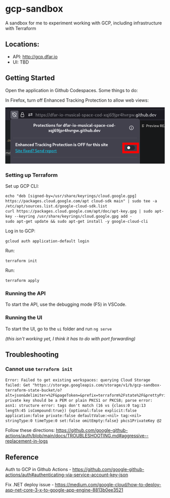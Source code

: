 # gcp-sandbox
A sandbox for me to experiment working with GCP, including infrastructure with Terraform

## Locations:

* API: http://gcp.dfar.io
* UI: TBD

## Getting Started

Open the application in Github Codespaces. Some things to do:

In Firefox, turn off Enhanced Tracking Protection to allow web views:

![Enhanced Tracking Protection screenshot](docs/enhanced-tracking-protection.png)

### Setting up Terraform

Set up GCP CLI:

```
echo "deb [signed-by=/usr/share/keyrings/cloud.google.gpg] https://packages.cloud.google.com/apt cloud-sdk main" | sudo tee -a /etc/apt/sources.list.d/google-cloud-sdk.list
curl https://packages.cloud.google.com/apt/doc/apt-key.gpg | sudo apt-key --keyring /usr/share/keyrings/cloud.google.gpg add -
sudo apt-get update && sudo apt-get install -y google-cloud-cli
```

Log in to GCP:

`gcloud auth application-default login`

Run:

`terraform init`

Run:

`terraform apply`

### Running the API

To start the API, use the debugging mode (F5) in VSCode.

### Running the UI

To start the UI, go to the `ui` folder and run `ng serve`

_(this isn't working yet, I think it has to do with port forwarding)_

## Troubleshooting

### Cannot use `terraform init`

```
Error: Failed to get existing workspaces: querying Cloud Storage failed: Get "https://storage.googleapis.com/storage/v1/b/gcp-sandbox-terraform-state-bucket/o?alt=json&delimiter=%2F&pageToken=&prefix=terraform%2Fstate%2F&prettyPrint=false&projection=full&versions=false": private key should be a PEM or plain PKCS1 or PKCS8; parse error: asn1: structure error: tags don't match (16 vs {class:0 tag:13 length:45 isCompound:true}) {optional:false explicit:false application:false private:false defaultValue:<nil> tag:<nil> stringType:0 timeType:0 set:false omitEmpty:false} pkcs1PrivateKey @2
```

Follow these directions: https://github.com/google-github-actions/auth/blob/main/docs/TROUBLESHOOTING.md#aggressive--replacement-in-logs

## Reference

Auth to GCP in Github Actions - https://github.com/google-github-actions/auth#authenticating-via-service-account-key-json

Fix .NET deploy issue - https://medium.com/google-cloud/how-to-deploy-asp-net-core-3-x-to-google-app-engine-8813b0ee3521